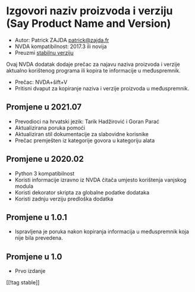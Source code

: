 # Izgovori naziv proizvoda i verziju (Say Product Name and Version) #

* Autor: Patrick ZAJDA <patrick@zajda.fr>
* NVDA kompatibilnost: 2017.3 ili novija
* Preuzmi [stabilnu verziju][1]

Ovaj NVDA dodatak dodaje prečac za najavu naziva proizvoda i verzije
aktualno korištenog programa ili kopira te informacije u međuspremnik.

* Prečac: NVDA+šift+V
* Pritisni dvaput za kopiranje naziva i verzije proizvoda u međuspremnik.

## Promjene u 2021.07 ##

* Prevodioci na hrvatski jezik: Tarik Hadžirović i Goran Parać
* Aktualizirana poruka pomoći
* Aktualiziran stil dokumentacije za slabovidne korisnike
* Prečac premješten iz kategorije govora u kategoriju alata

## Promjene u 2020.02 ##

* Python 3 kompatibilnost
* Koristi informacije izravno iz NVDA čitača umjesto korištenja vanjskog
  modula
* Koristi dekorator skripta za globalne podatke dodataka
* Koristi zadnju verziju predloška dodatka

## Promjene u 1.0.1 ##

* Ispravljena je poruka nakon kopiranja informacija u međuspremnik koja nije
  bila prevedena.

## Promjene u 1.0 ##

* Prvo izdanje

[[!tag stable]]

[1]: https://addons.nvda-project.org/files/get.php?file=spnav

